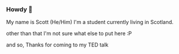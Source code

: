 ### Howdy 🤠

My name is Scott (He/Him)
I'm a student currently living in Scotland.

other than that I'm not sure what else to put here :P

and so, Thanks for coming to my TED talk
